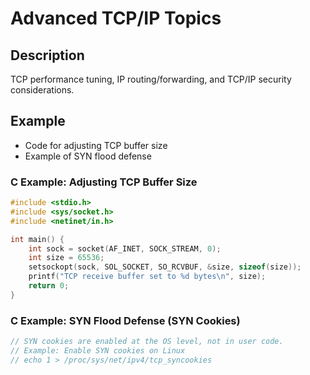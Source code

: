 # Advanced TCP/IP Topics

## Description
TCP performance tuning, IP routing/forwarding, and TCP/IP security considerations.

## Example
- Code for adjusting TCP buffer size
- Example of SYN flood defense

### C Example: Adjusting TCP Buffer Size
```c
#include <stdio.h>
#include <sys/socket.h>
#include <netinet/in.h>

int main() {
    int sock = socket(AF_INET, SOCK_STREAM, 0);
    int size = 65536;
    setsockopt(sock, SOL_SOCKET, SO_RCVBUF, &size, sizeof(size));
    printf("TCP receive buffer set to %d bytes\n", size);
    return 0;
}
```

### C Example: SYN Flood Defense (SYN Cookies)
```c
// SYN cookies are enabled at the OS level, not in user code.
// Example: Enable SYN cookies on Linux
// echo 1 > /proc/sys/net/ipv4/tcp_syncookies
```
